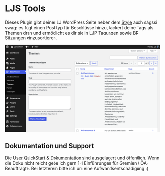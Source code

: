 # LJS Tools

Dieses Plugin gibt deiner LJ WordPress Seite neben dem [Style](https://github.com/matebitte/ljs-mode) auch sägssi swag: es fügt einen Post typ für Beschlüsse hinzu, tackert deine Tags als Themen dran und ermöglicht es dir sie in LJP Tagungen sowie BR Sitzungen einzusortieren.

![screenshot](./screenshot.png/)

## Dokumentation und Support
Die [User QuickStart & Dokumentation](https://github.com/matebitte/ljs-wordpress) sind ausgelagert und öffentlich. Wenn die Doku nicht reicht gebe ich gern 1-1 Einführungen für Gremien / ÖA-Beauftragte. Bei letzterem bitte ich um eine Aufwandsentschädigung :)
